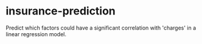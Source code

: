 # insurance-prediction
Predict which factors could have a significant correlation with 'charges' in a linear regression model.
